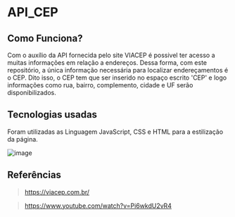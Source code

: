 # API_CEP


## Como Funciona?
  Com o auxílio da API fornecida pelo site VIACEP é possivel ter acesso a muitas informações em relação a endereços. Dessa forma, com este repositório, a única informação necessária para localizar endereçamentos é o CEP. Dito isso, o CEP tem que ser inserido no espaço escrito 'CEP' e logo informações como rua, bairro, complemento, cidade e UF serão disponibilizados.


## Tecnologias usadas
  Foram utilizadas as Linguagem JavaScript, CSS e HTML para a estilização da página.

  ![image](https://user-images.githubusercontent.com/88160134/157440601-38086c1b-c3ae-47d5-8597-5bfb764fb339.png)

## Referências
  > https://viacep.com.br/

  > https://www.youtube.com/watch?v=Pi6wkdU2vR4






